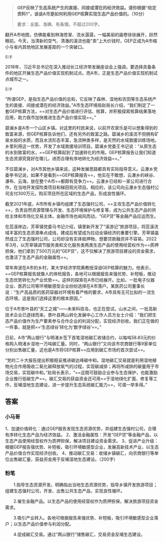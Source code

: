 


> **GEP反映了生态系统产生的直接、间接或潜在的经济效益。请你根据“给定资料1”，谈谈A市是如何利用GEP核算实现生态产品价值的。（10分）**
> 
> 要求：全面、准确、有条理。不超过200字。


翻开A市地图，仿佛能看到林海苍翠、流水潺潺，一幅美丽的画卷徐徐展开，跃然眼前。今天，当清新的空气、清澈的溪流也能“卖”上大价钱时，GEP正成为A市缩小与省内其他地区发展差距的一个突破口。

	引子

2018年，习近平总书记在深入推动长江经济带发展座谈会上强调，要选择具备条件的地区开展生态产品价值实现机制试点。而A市，正是生态产品价值实现机制试点城市之一。

	引子

“所谓GEP，是指生态产品价值的总和，它反映了森林、湿地和农田等生态系统产生的直接、间接或潜在的经济效益。”A市生态环境局赵局长介绍，“我们制定了一套GEP核算方法，==对生态产品价值进行评估、核算，并积极探索核算结果落地应用，助力我市加快推进生态产品价值实现==。”

碧澜乡是A市一个山区乡镇。对这里的村民来说，以前开农家乐是可以想象得到的致富来源，但GEP核算告诉他们，还有另外的致富之路。碧澜乡的溪流不但拥有矿泉水般的水质，而且水流形态丰富，急流种类多样，是天然的水域救援训练场地。乡里利用这一优势，开发了水域救援培训项目。碧澜乡党委王书记说：“从原生态的水到致富的水，==GEP核算起到了加速转化的作用。GEP核算报告让我们知道生态资源究竟好在哪儿，进而合理有序地转化为经济效益==。”

不仅碧澜乡，对A市其他乡镇来说，这种发展思路都具有实际指导意义。云瀑乡党委李书记说，如果不是看到==GEP核算报告==，他实在不敢想，云瀑乡的峡谷、瀑布、云海，放在整个A市==都颇有竞争力==。云瀑乡已经和一家公司进行合作，在当地开发探险类项目和梯田观光项目。相应的，该公司向云瀑乡生态强村公司支付300万元，购买项目所在区域的生态产品，形成良性循环。

截至2021年底，A市所有乡镇均组建了生态强村公司，==主攻生态产品价值转化==，负责自然资源管理与开发、生态环境保护与修复等，成为公共生态产品的供给主体和市场化交易主体。金融市场也闻风而动，“GEP贷”等金融产品应运而生。

在蕊溪岸边，芳草镇党委马书记介绍，镇里新开发了“溪游记”旅游项目，将蕊溪流域丰富的生态资源串点成线，建成后有望成为拉动全镇经济的重要引擎。芳草镇虽然成立了生态强村公司，公司却没有实体抵押物，想要贷款融资并不容易。2022年3月，以芳草镇调节服务类和文化服务类两类生态产品的使用经营权作为==质押担保，他们拿到了500万元的“GEP贷”，这不仅解决了旅游项目建设的资金需求，也激活了生态产品的金融属性==。

常年奔波在A市的乡村，某大学经济学院黄教授深谙GEP核算的魅力。他表示，==GEP核算报告就像人的体检报告，各地可以根据报告来强优势、补短板，推动生态优势转化为产业优势==。这样的探索在A市已经展开。比如，一批电子仪器企业、医药公司等环境敏感型企业纷纷选择在A市落户。某医药公司董事长说：“生产高品质的医药容器对环境有着严格的要求，A市具有无可比拟的一流生态环境，这是我们选择这里的根本原因。”

位于A市景叶县的“天工之城”——未来科技岛，也正在尝试。山水之间，一批高新技术企业已逐绿而来。景叶县两山转化发展中心工作人员方女士介绍：“我们把生态产品价值作为生产要素参与合作企业的利润分配，实现经济创收。我们正在做的一件事，就是把==‘生态绿谷’转化为‘数字绿谷’==。”

日前，A市“两山银行”与明渚乡签下首笔湿地碳汇收储合约，以每吨58.83元的价格购入明渚乡湿地一万吨碳汇量。同时，“两山银行”又向该市农商银行等9家单位分别出售碳汇量，这也是A市将GEP核算==应用到碳汇市场的首次尝试==。

“党的二十大报告提出积极稳妥推进碳达峰碳中和。湿地碳汇交易就是利用湿地植物光合作用吸收二氧化碳释放氧气的过程，实现碳减排；再将所减排的碳量用于市场交易，实现碳中和。”赵局长表示，“==这既可鼓励企业参与生态保护，也能激励企业推行低碳生产==。碳汇交易的获益资金还可用==于湿地绿化扩面、修复等工作，反哺湿地生态建设，进一步提升生态系统碳汇能力==，可谓一举多得。”



## 答案

### 小马哥

1、加速价值转化：通过GEP报告发现生态资源优势，并组建生态强村公司，合理有序转化生态产品为经济效益。 
2、激活金融属性：开发“GEP贷”等金融产品，以生态产品使用经营权作为质押担保，解决项目建设资金需求。 
3、促进产业升级：根据GEP报告强优势、补短板，吸引环境敏感型企业，发展高新技术产业，以生态产品价值合作实现经济创收。 
4、推动碳汇交易：收储乡镇碳汇，向农商银行等单位出售碳汇量，获益资金用于反哺湿地生态建设。（200字）

### 粉笔
       1.指导生态资源开发。明确指出当地生态资源优势，指导乡镇开发旅游项目；组建生态强村公司，开发、出售公共生态产品，实现良性循环。

       2.催生金融产品。以生态产品的使用经营权作为质押担保，解决旅游项目资金需求。

       3.吸引产业转入。各地可根据报告来强优势、补短板，吸引环境敏感型企业落户；以生态产品价值参与利润分配。

       4.促成碳汇交易。通过“两山银行”储售碳汇，交易资金反哺生态建设。
